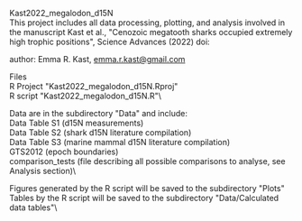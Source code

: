 Kast2022_megalodon_d15N\
This project includes all data processing, plotting, and analysis 
involved in the manuscript Kast et al., "Cenozoic megatooth sharks occupied 
extremely high trophic positions", Science Advances (2022)
doi: 

author: Emma R. Kast, emma.r.kast@gmail.com

Files\
R Project "Kast2022_megalodon_d15N.Rproj"\
R script "Kast2022_megalodon_d15N.R"\

Data are in the subdirectory "Data" and include:\
     Data Table S1 (d15N measurements)\
     Data Table S2 (shark d15N literature compilation)\
     Data Table S3 (marine mammal d15N literature compilation)\
     GTS2012 (epoch boundaries)\
     comparison_tests (file describing all possible comparisons to analyse, see Analysis section)\
     
Figures generated by the R script will be saved to the subdirectory "Plots"\
Tables by the R script will be saved to the subdirectory "Data/Calculated data tables"\
